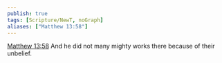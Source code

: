 ```yaml
---
publish: true
tags: [Scripture/NewT, noGraph]
aliases: ["Matthew 13:58"]
---
```

[Matthew 13:58](https://churchofjesuschrist.org/study/scriptures/nt/matt/13?lang=eng&id=p58#p58) And he did not many mighty works there because of their unbelief.




